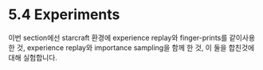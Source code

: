 # 5.4 Experiments

이번 section에선 starcraft 환경에 experience replay와 finger-prints를 같이사용한 것, experience replay와 importance sampling을 함께 한 것, 이 둘을 합친것에 대해 실험합니다. 

